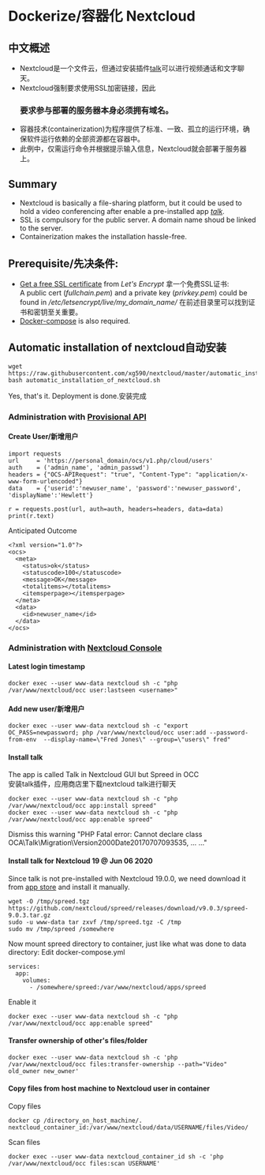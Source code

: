 # Dockerize/容器化 Nextcloud
## 中文概述
* Nextcloud是一个文件云，但通过安装插件[talk](https://github.com/xg590/nextcloud/blob/master/README.md#install-talk)可以进行视频通话和文字聊天。 
* Nextcloud强制要求使用SSL加密链接，因此<h3>要求参与部署的服务器本身必须拥有域名。</h3> 
* 容器技术(containerization)为程序提供了标准、一致、孤立的运行环境，确保软件运行依赖的全部资源都在容器中。
* 此例中，仅需运行命令并根据提示输入信息，Nextcloud就会部署于服务器上。
## Summary
* Nextcloud is basically a file-sharing platform, but it could be used to hold a video conferencing after enable a pre-installed app <i> [talk](https://github.com/xg590/nextcloud/blob/master/README.md#install-talk)</i>.
* SSL is compulsory for the public server. A domain name shoud be linked to the server.
* Containerization makes the installation hassle-free.
## Prerequisite/先决条件: 
* [Get a free SSL certificate](https://github.com/xg590/tutorials/blob/master/LetsEncrypt.md) from <i>Let's Encrypt</i> 拿一个免费SSL证书: <br> A public cert (<i>fullchain.pem</i>) and a private key (<i>privkey.pem</i>) could be found in <i>/etc/letsencrypt/live/my_domain_name/</i> 在前述目录里可以找到证书和密钥至关重要。
* [Docker-compose](https://github.com/xg590/tutorials/blob/master/docker/setup.md) is also required.
## Automatic installation of nextcloud自动安装 
```
wget https://raw.githubusercontent.com/xg590/nextcloud/master/automatic_installation_of_nextcloud.sh
bash automatic_installation_of_nextcloud.sh
``` 
Yes, that's it. Deployment is done.安装完成 
### Administration with [Provisional API](https://docs.nextcloud.com/server/stable/admin_manual/configuration_user/user_provisioning_api.html)
#### Create User/新增用户
```
import requests
url     = 'https://personal_domain/ocs/v1.php/cloud/users'
auth    = ('admin_name', 'admin_passwd')
headers = {"OCS-APIRequest": "true", "Content-Type": "application/x-www-form-urlencoded"}
data    = {'userid':'newuser_name', 'password':'newuser_password', 'displayName':'Hewlett'}

r = requests.post(url, auth=auth, headers=headers, data=data)
print(r.text)
```
Anticipated Outcome
```
<?xml version="1.0"?>
<ocs>
  <meta>
    <status>ok</status>
    <statuscode>100</statuscode>
    <message>OK</message>
    <totalitems></totalitems>
    <itemsperpage></itemsperpage>
  </meta>
  <data>
    <id>newuser_name</id>
  </data>
</ocs>
```
### Administration with [Nextcloud Console](https://docs.nextcloud.com/server/18/admin_manual/configuration_server/occ_command.html)
#### Latest login timestamp
```
docker exec --user www-data nextcloud sh -c "php /var/www/nextcloud/occ user:lastseen <username>" 
```
#### Add new user/新增用户 
```
docker exec --user www-data nextcloud sh -c "export OC_PASS=newpassword; php /var/www/nextcloud/occ user:add --password-from-env  --display-name=\"Fred Jones\" --group=\"users\" fred"
``` 
#### Install talk
The app is called Talk in Nextcloud GUI but Spreed in OCC<br>
安装talk插件，应用商店里下载nextcloud talk进行聊天
```
docker exec --user www-data nextcloud sh -c "php /var/www/nextcloud/occ app:install spreed"
docker exec --user www-data nextcloud sh -c "php /var/www/nextcloud/occ app:enable spreed"
```
Dismiss this warning "PHP Fatal error: Cannot declare class OCA\Talk\Migration\Version2000Date20170707093535, ... ..."
#### Install talk for Nextcloud 19 @ Jun 06 2020
Since talk is not pre-installed with Nextcloud 19.0.0, we need download it from [app store](https://apps.nextcloud.com/apps/spreed) and install it manually.
```
wget -O /tmp/spreed.tgz https://github.com/nextcloud/spreed/releases/download/v9.0.3/spreed-9.0.3.tar.gz 
sudo -u www-data tar zxvf /tmp/spreed.tgz -C /tmp 
sudo mv /tmp/spreed /somewhere
```
Now mount spreed directory to container, just like what was done to data directory: Edit docker-compose.yml
```
services: 
  app: 
    volumes: 
      - /somewhere/spreed:/var/www/nextcloud/apps/spreed
```
Enable it
```
docker exec --user www-data nextcloud sh -c "php /var/www/nextcloud/occ app:enable spreed"
```
#### Transfer ownership of other's files/folder
```
docker exec --user www-data nextcloud sh -c 'php /var/www/nextcloud/occ files:transfer-ownership --path="Video" old_owner new_owner'
```
#### Copy files from host machine to Nextcloud user in container
Copy files 
```
docker cp /directory_on_host_machine/. nextcloud_container_id:/var/www/nextcloud/data/USERNAME/files/Video/
```
Scan files
```
docker exec --user www-data nextcloud_container_id sh -c 'php /var/www/nextcloud/occ files:scan USERNAME'
``` 
